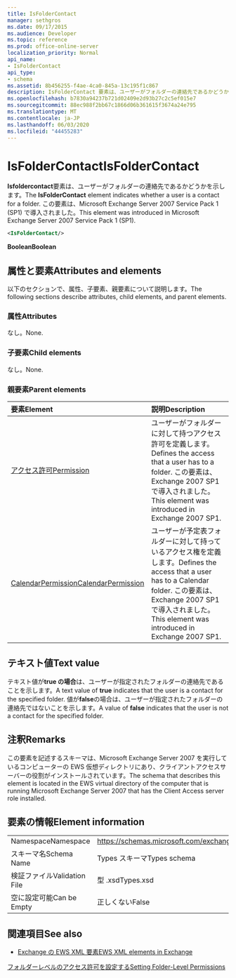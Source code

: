 ```yaml
---
title: IsFolderContact
manager: sethgros
ms.date: 09/17/2015
ms.audience: Developer
ms.topic: reference
ms.prod: office-online-server
localization_priority: Normal
api_name:
- IsFolderContact
api_type:
- schema
ms.assetid: 8b456255-f4ae-4ca0-845a-13c195f1c867
description: IsFolderContact 要素は、ユーザーがフォルダーの連絡先であるかどうかを示します。 この要素は、Microsoft Exchange Server 2007 Service Pack 1 (SP1) で導入されました。
ms.openlocfilehash: b7830a94237b721d02409e2d93b27c2c5ef015e7
ms.sourcegitcommit: 88ec988f2bb67c1866d06b361615f3674a24e795
ms.translationtype: MT
ms.contentlocale: ja-JP
ms.lasthandoff: 06/03/2020
ms.locfileid: "44455283"
---
```

# <a name="isfoldercontact"></a><span data-ttu-id="66bde-104">IsFolderContact</span><span class="sxs-lookup"><span data-stu-id="66bde-104">IsFolderContact</span></span>

<span data-ttu-id="66bde-105">**Isfoldercontact**要素は、ユーザーがフォルダーの連絡先であるかどうかを示します。</span><span class="sxs-lookup"><span data-stu-id="66bde-105">The **IsFolderContact** element indicates whether a user is a contact for a folder.</span></span> <span data-ttu-id="66bde-106">この要素は、Microsoft Exchange Server 2007 Service Pack 1 (SP1) で導入されました。</span><span class="sxs-lookup"><span data-stu-id="66bde-106">This element was introduced in Microsoft Exchange Server 2007 Service Pack 1 (SP1).</span></span> 
  
```xml
<IsFolderContact/>
```

 <span data-ttu-id="66bde-107">**Boolean**</span><span class="sxs-lookup"><span data-stu-id="66bde-107">**Boolean**</span></span>
## <a name="attributes-and-elements"></a><span data-ttu-id="66bde-108">属性と要素</span><span class="sxs-lookup"><span data-stu-id="66bde-108">Attributes and elements</span></span>

<span data-ttu-id="66bde-109">以下のセクションで、属性、子要素、親要素について説明します。</span><span class="sxs-lookup"><span data-stu-id="66bde-109">The following sections describe attributes, child elements, and parent elements.</span></span>
  
### <a name="attributes"></a><span data-ttu-id="66bde-110">属性</span><span class="sxs-lookup"><span data-stu-id="66bde-110">Attributes</span></span>

<span data-ttu-id="66bde-111">なし。</span><span class="sxs-lookup"><span data-stu-id="66bde-111">None.</span></span>
  
### <a name="child-elements"></a><span data-ttu-id="66bde-112">子要素</span><span class="sxs-lookup"><span data-stu-id="66bde-112">Child elements</span></span>

<span data-ttu-id="66bde-113">なし。</span><span class="sxs-lookup"><span data-stu-id="66bde-113">None.</span></span>
  
### <a name="parent-elements"></a><span data-ttu-id="66bde-114">親要素</span><span class="sxs-lookup"><span data-stu-id="66bde-114">Parent elements</span></span>

|<span data-ttu-id="66bde-115">**要素**</span><span class="sxs-lookup"><span data-stu-id="66bde-115">**Element**</span></span>|<span data-ttu-id="66bde-116">**説明**</span><span class="sxs-lookup"><span data-stu-id="66bde-116">**Description**</span></span>|
|:-----|:-----|
|[<span data-ttu-id="66bde-117">アクセス許可</span><span class="sxs-lookup"><span data-stu-id="66bde-117">Permission</span></span>](permission.md) <br/> |<span data-ttu-id="66bde-118">ユーザーがフォルダーに対して持つアクセス許可を定義します。</span><span class="sxs-lookup"><span data-stu-id="66bde-118">Defines the access that a user has to a folder.</span></span> <span data-ttu-id="66bde-119">この要素は、Exchange 2007 SP1 で導入されました。</span><span class="sxs-lookup"><span data-stu-id="66bde-119">This element was introduced in Exchange 2007 SP1.</span></span>  <br/> |
|[<span data-ttu-id="66bde-120">CalendarPermission</span><span class="sxs-lookup"><span data-stu-id="66bde-120">CalendarPermission</span></span>](calendarpermission.md) <br/> |<span data-ttu-id="66bde-121">ユーザーが予定表フォルダーに対して持っているアクセス権を定義します。</span><span class="sxs-lookup"><span data-stu-id="66bde-121">Defines the access that a user has to a Calendar folder.</span></span> <span data-ttu-id="66bde-122">この要素は、Exchange 2007 SP1 で導入されました。</span><span class="sxs-lookup"><span data-stu-id="66bde-122">This element was introduced in Exchange 2007 SP1.</span></span>  <br/> |
   
## <a name="text-value"></a><span data-ttu-id="66bde-123">テキスト値</span><span class="sxs-lookup"><span data-stu-id="66bde-123">Text value</span></span>

<span data-ttu-id="66bde-124">テキスト値が**true の場合**は、ユーザーが指定されたフォルダーの連絡先であることを示します。</span><span class="sxs-lookup"><span data-stu-id="66bde-124">A text value of **true** indicates that the user is a contact for the specified folder.</span></span> <span data-ttu-id="66bde-125">値が**false**の場合は、ユーザーが指定されたフォルダーの連絡先ではないことを示します。</span><span class="sxs-lookup"><span data-stu-id="66bde-125">A value of **false** indicates that the user is not a contact for the specified folder.</span></span> 
  
## <a name="remarks"></a><span data-ttu-id="66bde-126">注釈</span><span class="sxs-lookup"><span data-stu-id="66bde-126">Remarks</span></span>

<span data-ttu-id="66bde-127">この要素を記述するスキーマは、Microsoft Exchange Server 2007 を実行しているコンピューターの EWS 仮想ディレクトリにあり、クライアントアクセスサーバーの役割がインストールされています。</span><span class="sxs-lookup"><span data-stu-id="66bde-127">The schema that describes this element is located in the EWS virtual directory of the computer that is running Microsoft Exchange Server 2007 that has the Client Access server role installed.</span></span>
  
## <a name="element-information"></a><span data-ttu-id="66bde-128">要素の情報</span><span class="sxs-lookup"><span data-stu-id="66bde-128">Element information</span></span>

|||
|:-----|:-----|
|<span data-ttu-id="66bde-129">Namespace</span><span class="sxs-lookup"><span data-stu-id="66bde-129">Namespace</span></span>  <br/> |https://schemas.microsoft.com/exchange/services/2006/types  <br/> |
|<span data-ttu-id="66bde-130">スキーマ名</span><span class="sxs-lookup"><span data-stu-id="66bde-130">Schema Name</span></span>  <br/> |<span data-ttu-id="66bde-131">Types スキーマ</span><span class="sxs-lookup"><span data-stu-id="66bde-131">Types schema</span></span>  <br/> |
|<span data-ttu-id="66bde-132">検証ファイル</span><span class="sxs-lookup"><span data-stu-id="66bde-132">Validation File</span></span>  <br/> |<span data-ttu-id="66bde-133">型 .xsd</span><span class="sxs-lookup"><span data-stu-id="66bde-133">Types.xsd</span></span>  <br/> |
|<span data-ttu-id="66bde-134">空に設定可能</span><span class="sxs-lookup"><span data-stu-id="66bde-134">Can be Empty</span></span>  <br/> |<span data-ttu-id="66bde-135">正しくない</span><span class="sxs-lookup"><span data-stu-id="66bde-135">False</span></span>  <br/> |
   
## <a name="see-also"></a><span data-ttu-id="66bde-136">関連項目</span><span class="sxs-lookup"><span data-stu-id="66bde-136">See also</span></span>



- [<span data-ttu-id="66bde-137">Exchange の EWS XML 要素</span><span class="sxs-lookup"><span data-stu-id="66bde-137">EWS XML elements in Exchange</span></span>](ews-xml-elements-in-exchange.md)


[<span data-ttu-id="66bde-138">フォルダーレベルのアクセス許可を設定する</span><span class="sxs-lookup"><span data-stu-id="66bde-138">Setting Folder-Level Permissions</span></span>](https://msdn.microsoft.com/library/c7530e86-5112-401c-b10a-9c054ae59f07%28Office.15%29.aspx)

